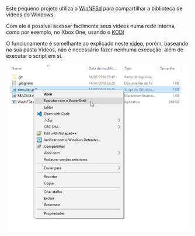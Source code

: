 Este pequeno projeto utiliza o [WinNFSd](https://github.com/winnfsd/winnfsd) para compartilhar a biblioteca de vídeos do Windows.

Com ele é possível acessar facilmente seus vídeos numa rede interna, como por exemplo, no Xbox One, usando o [KODI](https://www.microsoft.com/pt-br/p/kodi/9nblggh4t892)

O funcionamento é semelhante ao explicado neste [vídeo](https://www.youtube.com/watch?v=LAr8mdvDp2A), porém, baseando na sua pasta Vídeos, não é necessário fazer nenhuma execução, além de executar o script em si.

![](https://github.com/PRElias/images-gifs-readme/raw/master/executando_script.png?raw=true)
